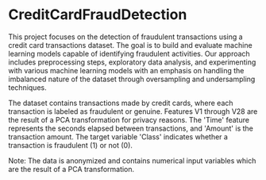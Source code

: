 # CreditCardFraudDetection

This project focuses on the detection of fraudulent transactions using a credit card transactions dataset. The goal is to build and evaluate machine learning models capable of identifying fraudulent activities. Our approach includes preprocessing steps, exploratory data analysis, and experimenting with various machine learning models with an emphasis on handling the imbalanced nature of the dataset through oversampling and undersampling techniques.

The dataset contains transactions made by credit cards, where each transaction is labeled as fraudulent or genuine. Features V1 through V28 are the result of a PCA transformation for privacy reasons. The 'Time' feature represents the seconds elapsed between transactions, and 'Amount' is the transaction amount. The target variable 'Class' indicates whether a transaction is fraudulent (1) or not (0).

Note: The data is anonymized and contains numerical input variables which are the result of a PCA transformation.